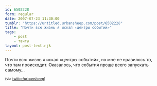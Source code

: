 ```yaml
---
id: 6502228
form: regular
date: 2007-07-23 11:30:00
tumblr: "https://untitled.urbansheep.com/post/6502228"
title: "Почти всю жизнь я искал «центры событий»"
tags:
    - post
    - твиты
layout: post-text.njk
---
```


<p>Почти всю жизнь я искал «центры событий», но мне не нравилось то, что там происходит. Оказалось, что события проще всего запускать самому&hellip;</p>

<p><small>(via&nbsp;<a href="http://twitter.com/urbansheep/statuses/163666662">twitter/urbansheep</a>)</small></p>

